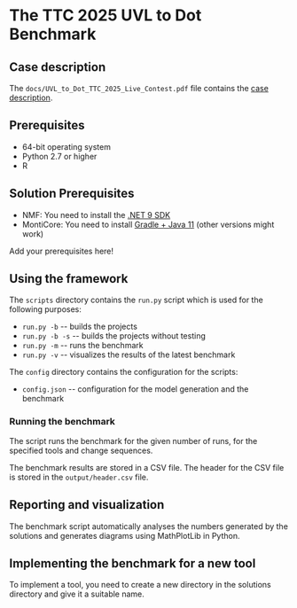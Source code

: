 # The TTC 2025 UVL to Dot Benchmark

## Case description

The `docs/UVL_to_Dot_TTC_2025_Live_Contest.pdf` file contains the [case description](https://github.com/TransformationToolContest/ttc2025-live/blob/main/docs/UVL_to_Dot_TTC_2025_Live_Contest.pdf).

## Prerequisites

* 64-bit operating system
* Python 2.7 or higher
* R

## Solution Prerequisites

* NMF: You need to install the [.NET 9 SDK](https://dotnet.microsoft.com/download/dotnet)
* MontiCore: You need to install [Gradle + Java 11](https://monticore.github.io/monticore/docs/GettingStarted/) (other versions might work)

Add your prerequisites here!

## Using the framework

The `scripts` directory contains the `run.py` script which is used for the following purposes:
* `run.py -b` -- builds the projects
* `run.py -b -s` -- builds the projects without testing
* `run.py -m` -- runs the benchmark
* `run.py -v` -- visualizes the results of the latest benchmark

The `config` directory contains the configuration for the scripts:
* `config.json` -- configuration for the model generation and the benchmark

### Running the benchmark

The script runs the benchmark for the given number of runs, for the specified tools and change sequences.

The benchmark results are stored in a CSV file. The header for the CSV file is stored in the `output/header.csv` file.

## Reporting and visualization

The benchmark script automatically analyses the numbers generated by the solutions and generates diagrams using MathPlotLib in Python.

## Implementing the benchmark for a new tool

To implement a tool, you need to create a new directory in the solutions directory and give it a suitable name.
